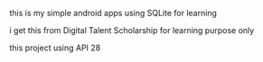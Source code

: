 this is my simple android apps using SQLite for learning

i get this from Digital Talent Scholarship for learning purpose only

this project using API 28
